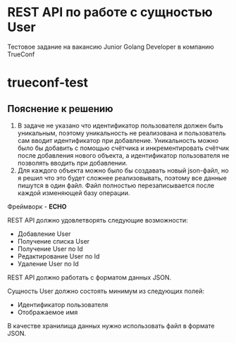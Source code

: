 # REST API по работе с сущностью User
Тестовое задание на вакансию Junior Golang Developer в компанию TrueConf

# trueconf-test
## Пояснение к решению
1. В задаче не указано что идентификатор пользователя должен быть уникальным, поэтому уникальность не реализована и пользователь сам вводит идентификатор при добавление. Уникальность можно было бы добавить с помощью счётчика и инкрементировать счётчик после добавления нового объекта, а идентификатор пользователя не позволять вводить при добавлении.
2. Для каждого объекта можно было бы создавать новый json-файл, но я решил что это будет сложнее реализовывать, поэтому все данные пишутся в один файл. Файл полностью перезаписывается после каждой изменяющей базу операции.


Фреймворк - **ECHO**

REST API должно удовлетворять следующие возможности:
- Добавление User 
- Получение списка User 
- Получение User по Id 
- Редактирование User по Id 
- Удаление User по Id

REST API должно работать с форматом данных JSON.

Сущность User должно состоять минимум из следующих полей:
- Идентификатор пользователя
- Отображаемое имя 
  

В качестве хранилища данных нужно использовать файл в формате JSON.
